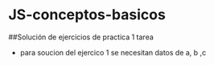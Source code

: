 # JS-conceptos-basicos
##Solución de ejercicios de practica 1 tarea


- para soucion del ejercico 1 se necesitan datos de a, b ,c
